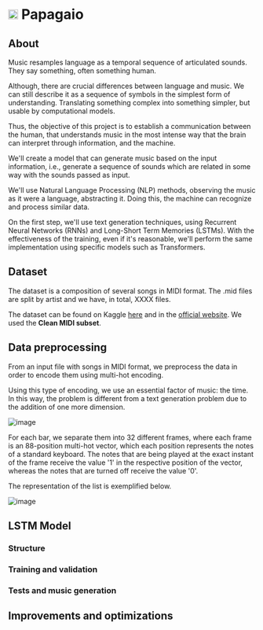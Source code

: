 # <img src="https://user-images.githubusercontent.com/49798588/122488739-793c7400-cfb4-11eb-9a26-f67fe47b7fb9.png" alt="drawing" width="20"/> Papagaio 

## About

Music resamples language as a temporal sequence of articulated sounds. They say something, often something human.

Although, there are crucial differences between language and music. We can still describe it as a sequence of symbols in the simplest form of understanding. Translating something complex into something simpler, but usable by computational models.

Thus, the objective of this project is to establish a communication between the human, that understands music in the most intense way that the brain can interpret through information, and the machine.

We'll create a model that can generate music based on the input information, i.e., generate a sequence of sounds which are related in some way with the sounds passed as input.

We'll use Natural Language Processing (NLP) methods, observing the music as it were a language, abstracting it. Doing this, the machine can recognize and process similar data.

On the first step, we'll use text generation techniques, using Recurrent Neural Networks (RNNs) and Long-Short Term Memories (LSTMs). With the effectiveness of the training, even if it's reasonable, we'll perform the same implementation using specific models such as Transformers.

## Dataset
The dataset is a composition of several songs in MIDI format. The .mid files are split by artist and we have, in total, XXXX files.

The dataset can be found on Kaggle [here](https://www.kaggle.com/edufantini/songs-in-midi) and in the [official website](https://colinraffel.com/projects/lmd/). We used the **Clean MIDI subset**.

## Data preprocessing
From an input file with songs in MIDI format, we preprocess the data in order to encode them using multi-hot encoding.

Using this type of encoding, we use an essential factor of music: the time. In this way, the problem is different from a text generation problem due to the addition of one more dimension.

![image](https://user-images.githubusercontent.com/49798588/120706718-cdf9ce00-c48f-11eb-8eb1-db7f31cf26af.png)

For each bar, we separate them into 32 different frames, where each frame is an 88-position multi-hot vector, which each position represents the notes of a standard keyboard. The notes that are being played at the exact instant of the frame receive the value '1' in the respective position of the vector, whereas the notes that are turned off receive the value '0'.

The representation of the list is exemplified below.

![image](https://user-images.githubusercontent.com/49798588/120706592-ac004b80-c48f-11eb-9aad-89ce5634029a.png)

## LSTM Model

### Structure

### Training and validation

### Tests and music generation

## Improvements and optimizations
